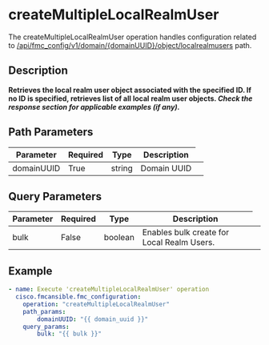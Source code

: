 # createMultipleLocalRealmUser

The createMultipleLocalRealmUser operation handles configuration related to [/api/fmc_config/v1/domain/{domainUUID}/object/localrealmusers](/paths//api/fmc_config/v1/domain/{domain_uuid}/object/localrealmusers.md) path.&nbsp;
## Description
**Retrieves the local realm user object associated with the specified ID. If no ID is specified, retrieves list of all local realm user objects. _Check the response section for applicable examples (if any)._**

## Path Parameters
| Parameter | Required | Type | Description |
| --------- | -------- | ---- | ----------- |
| domainUUID | True | string <td colspan=3> Domain UUID |

## Query Parameters
| Parameter | Required | Type | Description |
| --------- | -------- | ---- | ----------- |
| bulk | False | boolean <td colspan=3> Enables bulk create for Local Realm Users. |

## Example
```yaml
- name: Execute 'createMultipleLocalRealmUser' operation
  cisco.fmcansible.fmc_configuration:
    operation: "createMultipleLocalRealmUser"
    path_params:
        domainUUID: "{{ domain_uuid }}"
    query_params:
        bulk: "{{ bulk }}"

```